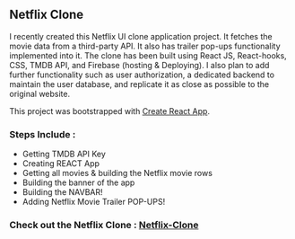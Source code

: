 ## Netflix Clone

I recently created this Netflix UI clone application project. It fetches the movie data from a third-party API. It also has trailer pop-ups functionality implemented into it. The clone has been built using React JS, React-hooks, CSS, TMDB API, and Firebase (hosting & Deploying). I also plan to add further functionality such as user authorization, a dedicated backend to maintain the user database, and replicate it as close as possible to the original website.

This project was bootstrapped with [Create React App](https://github.com/facebook/create-react-app).

### Steps Include :

- Getting TMDB API Key
- Creating REACT App
- Getting all movies & building the Netflix movie rows
- Building the banner of the app
- Building the NAVBAR!
- Adding Netflix Movie Trailer POP-UPS!

### Check out the Netflix Clone : [Netflix-Clone](https://mellow-lolly-fac965.netlify.app/)

